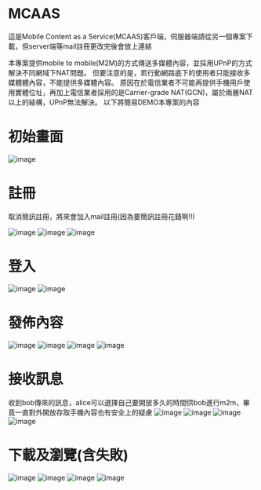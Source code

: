 # MCAAS
這是Mobile Content as a Service(MCAAS)客戶端，伺服器端請從另一個專案下載，但server端等mail註冊更改完後會放上連結

本專案提供mobile to mobile(M2M)的方式傳送多媒體內容，並採用UPnP的方式解決不同網域下NAT問題。
但要注意的是，若行動網路底下的使用者只能接收多媒體體內容，不能提供多媒體內容。
原因在於電信業者不可能再提供手機用戶使用實體位址，再加上電信業者採用的是Carrier-grade NAT(GCN)，屬於兩層NAT以上的結構，UPnP無法解決。
以下將簡易DEMO本專案的內容

初始畫面
====
![image](https://github.com/ggininder5566/MCAAS/raw/master/DEMO/%E7%99%BB%E5%85%A5/%E5%88%9D%E5%A7%8B%E7%95%AB%E9%9D%A2.png) 

註冊
====
取消簡訊註冊，將來會加入mail註冊(因為要簡訊註冊花錢啊!!)

![image](https://github.com/ggininder5566/MCAAS/blob/master/DEMO/%E8%A8%BB%E5%86%8A(%E5%B7%B2%E7%84%A1%E7%B0%A1%E8%A8%8A%E8%A8%BB%E5%86%8A)/Inked%E8%A8%BB%E5%86%8A1_LI.jpg?raw=true) ![image](https://github.com/ggininder5566/MCAAS/blob/master/DEMO/%E8%A8%BB%E5%86%8A(%E5%B7%B2%E7%84%A1%E7%B0%A1%E8%A8%8A%E8%A8%BB%E5%86%8A)/%E8%A8%BB%E5%86%8A2.png?raw=true) ![image](https://github.com/ggininder5566/MCAAS/blob/master/DEMO/%E8%A8%BB%E5%86%8A(%E5%B7%B2%E7%84%A1%E7%B0%A1%E8%A8%8A%E8%A8%BB%E5%86%8A)/%E8%A8%BB%E5%86%8A3.png?raw=true)

登入
====
![image](https://github.com/ggininder5566/MCAAS/raw/master/DEMO/%E7%99%BB%E5%85%A5/%E7%99%BB%E5%85%A51.png) ![image](https://github.com/ggininder5566/MCAAS/blob/master/DEMO/%E7%99%BB%E5%85%A5/%E7%99%BB%E5%85%A52.png?raw=true)

發佈內容
====
![image](https://github.com/ggininder5566/MCAAS/blob/master/DEMO/%E7%99%BC%E4%BD%88/%E7%99%BC%E4%BD%881.png?raw=true) ![image](https://github.com/ggininder5566/MCAAS/blob/master/DEMO/%E7%99%BC%E4%BD%88/%E7%99%BC%E4%BD%882.png?raw=true) ![image](https://github.com/ggininder5566/MCAAS/blob/master/DEMO/%E7%99%BC%E4%BD%88/%E7%99%BC%E4%BD%883.png?raw=true) ![image](https://github.com/ggininder5566/MCAAS/blob/master/DEMO/%E7%99%BC%E4%BD%88/%E7%99%BC%E4%BD%884.png?raw=true)

接收訊息
===
收到bob傳來的訊息，alice可以選擇自己要開放多久的時間供bob進行m2m，畢竟一直對外開放存取手機內容也有安全上的疑慮
![image](https://github.com/ggininder5566/MCAAS/blob/master/DEMO/%E6%8E%A5%E5%8F%97%E8%A8%8A%E6%81%AF/%E8%B3%87%E8%A8%8A%E6%9B%B4%E6%96%B01.png?raw=true) ![image](https://github.com/ggininder5566/MCAAS/blob/master/DEMO/%E6%8E%A5%E5%8F%97%E8%A8%8A%E6%81%AF/%E8%B3%87%E8%A8%8A%E6%9B%B4%E6%96%B02.png?raw=true) ![image](https://github.com/ggininder5566/MCAAS/blob/master/DEMO/%E6%8E%A5%E5%8F%97%E8%A8%8A%E6%81%AF/%E8%B3%87%E8%A8%8A%E6%9B%B4%E6%96%B03.png?raw=true) ![image](https://github.com/ggininder5566/MCAAS/blob/master/DEMO/%E6%8E%A5%E5%8F%97%E8%A8%8A%E6%81%AF/%E8%B3%87%E8%A8%8A%E6%9B%B4%E6%96%B04.png?raw=true)

下載及瀏覽(含失敗)
===
![image](https://github.com/ggininder5566/MCAAS/blob/master/DEMO/%E4%B8%8B%E8%BC%89(%E5%90%AB%E5%A4%B1%E6%95%97)/%E4%B8%8B%E8%BC%891.png?raw=true) ![image](https://github.com/ggininder5566/MCAAS/blob/master/DEMO/%E4%B8%8B%E8%BC%89(%E5%90%AB%E5%A4%B1%E6%95%97)/%E4%B8%8B%E8%BC%892.png?raw=true) ![image](https://github.com/ggininder5566/MCAAS/blob/master/DEMO/%E4%B8%8B%E8%BC%89(%E5%90%AB%E5%A4%B1%E6%95%97)/%E4%B8%8B%E8%BC%893.png?raw=true) ![image](https://github.com/ggininder5566/MCAAS/blob/master/DEMO/%E4%B8%8B%E8%BC%89(%E5%90%AB%E5%A4%B1%E6%95%97)/%E4%B8%8B%E8%BC%894.png?raw=true)
